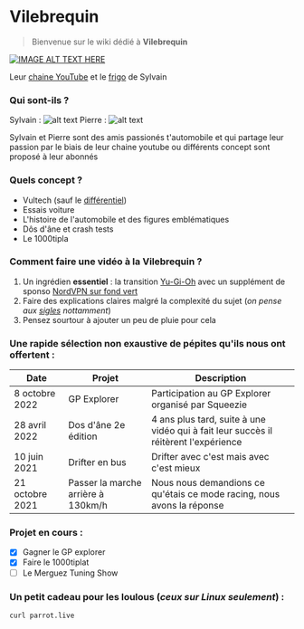 # Vilebrequin
>Bienvenue sur le wiki dédié à **Vilebrequin**

[![IMAGE ALT TEXT HERE](http://img.youtube.com/vi/ScIOkMSB3y4/0.jpg)](https://youtu.be/ScIOkMSB3y4)

Leur [chaine YouTube](https://www.youtube.com/c/VilebrequinAuto) et le [frigo](https://www.youtube.com/channel/UCIu-3z3pQGcmtRzfi8NSVuA) de Sylvain

### Qui sont-ils ?
Sylvain : 
![alt text](https://github.com/Mlk4d0/vilbrequin/blob/main/Sans%20titre.png "Sylvain")
Pierre :
![alt text](https://media1.tenor.com/images/a4bb1bff9b07dc65921805c534730147/tenor.gif?itemid=19173801 "Pierre")
<p>Sylvain et Pierre sont des amis passionés t'automobile et qui partage leur passion par le biais de leur chaine youtube ou différents concept sont proposé à leur abonnés</p>
    
### Quels concept ?
* Vultech (sauf le [différentiel](https://youtu.be/X_9T_2xfaSo)</a>)
* Essais voiture
* L'histoire de l'automobile et des figures emblématiques
* Dôs d'âne et crash tests
* Le 1000tipla

### Comment faire une vidéo à la Vilebrequin ?
1. Un ingrédien **essentiel** : la transition [Yu-Gi-Oh](https://youtu.be/_MnCeDBSbzA) avec un supplément de sponso [NordVPN sur fond vert](https://youtu.be/qzoCQ-XaQfw)
2. Faire des explications claires malgré la complexité du sujet (_on pense aux [sigles](https://youtu.be/ljDIMp6uZqs) nottamment_)
3. Pensez sourtour à ajouter un peu de pluie pour cela

### Une rapide sélection non exaustive de pépites qu'ils nous ont offertent :
| Date            | Projet                             | Description                                                                         |
|-----------------|------------------------------------|-------------------------------------------------------------------------------------|
| 8 octobre 2022  | GP Explorer                        | Participation au GP Explorer organisé par Squeezie                                  |
| 28 avril 2022   | Dos d'âne 2e édition               | 4 ans plus tard, suite à une vidéo qui à fait leur succès il réitèrent l'expérience |
| 10 juin 2021    | Drifter en bus                     | Drifter avec c'est mais avec c'est mieux                                            |
| 21 octobre 2021 | Passer la marche arrière à 130km/h | Nous nous demandions ce qu'étais ce mode racing, nous avons la réponse              |

### Projet en cours :
- [X] Gagner le GP explorer
- [X] Faire le 1000tiplat
- [ ] Le Merguez Tuning Show

### Un petit cadeau pour les loulous (_ceux sur Linux seulement_) :
`curl parrot.live`
